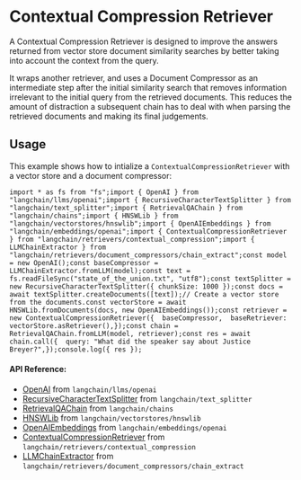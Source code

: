 Contextual Compression Retriever
================================

A Contextual Compression Retriever is designed to improve the answers returned from vector store document similarity searches by better taking into account the context from the query.

It wraps another retriever, and uses a Document Compressor as an intermediate step after the initial similarity search that removes information irrelevant to the initial query from the retrieved documents. This reduces the amount of distraction a subsequent chain has to deal with when parsing the retrieved documents and making its final judgements.

Usage[​](#usage "Direct link to Usage")
---------------------------------------

This example shows how to intialize a `ContextualCompressionRetriever` with a vector store and a document compressor:

    import * as fs from "fs";import { OpenAI } from "langchain/llms/openai";import { RecursiveCharacterTextSplitter } from "langchain/text_splitter";import { RetrievalQAChain } from "langchain/chains";import { HNSWLib } from "langchain/vectorstores/hnswlib";import { OpenAIEmbeddings } from "langchain/embeddings/openai";import { ContextualCompressionRetriever } from "langchain/retrievers/contextual_compression";import { LLMChainExtractor } from "langchain/retrievers/document_compressors/chain_extract";const model = new OpenAI();const baseCompressor = LLMChainExtractor.fromLLM(model);const text = fs.readFileSync("state_of_the_union.txt", "utf8");const textSplitter = new RecursiveCharacterTextSplitter({ chunkSize: 1000 });const docs = await textSplitter.createDocuments([text]);// Create a vector store from the documents.const vectorStore = await HNSWLib.fromDocuments(docs, new OpenAIEmbeddings());const retriever = new ContextualCompressionRetriever({  baseCompressor,  baseRetriever: vectorStore.asRetriever(),});const chain = RetrievalQAChain.fromLLM(model, retriever);const res = await chain.call({  query: "What did the speaker say about Justice Breyer?",});console.log({ res });

#### API Reference:

*   [OpenAI](/docs/api/llms_openai/classes/OpenAI) from `langchain/llms/openai`
*   [RecursiveCharacterTextSplitter](/docs/api/text_splitter/classes/RecursiveCharacterTextSplitter) from `langchain/text_splitter`
*   [RetrievalQAChain](/docs/api/chains/classes/RetrievalQAChain) from `langchain/chains`
*   [HNSWLib](/docs/api/vectorstores_hnswlib/classes/HNSWLib) from `langchain/vectorstores/hnswlib`
*   [OpenAIEmbeddings](/docs/api/embeddings_openai/classes/OpenAIEmbeddings) from `langchain/embeddings/openai`
*   [ContextualCompressionRetriever](/docs/api/retrievers_contextual_compression/classes/ContextualCompressionRetriever) from `langchain/retrievers/contextual_compression`
*   [LLMChainExtractor](/docs/api/retrievers_document_compressors_chain_extract/classes/LLMChainExtractor) from `langchain/retrievers/document_compressors/chain_extract`